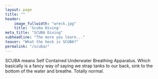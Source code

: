 ```yaml
---
layout: page
title: ""
header:
    image_fullwidth: "wreck.jpg"
    title: 'Scuba Diving'
meta_title: "SCUBA Diving"
subheadline: "The more you learn..."
teaser: "What the heck is SCUBA?"
permalink: "/scuba/"
---
```


SCUBA means Self Contained Underwater Breathing Apparatus. Which basically is a fancy way of saying we strap tanks to our back, sink to the bottom of the water and breathe. Totally normal.
